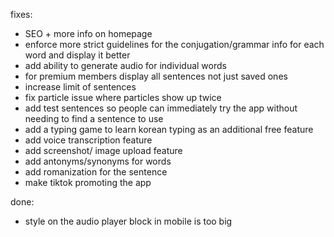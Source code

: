 fixes:

- SEO + more info on homepage
- enforce more strict guidelines for the conjugation/grammar info for each word and display it better
- add ability to generate audio for individual words
- for premium members display all sentences not just saved ones
- increase limit of sentences
- fix particle issue where particles show up twice
- add test sentences so people can immediately try the app without needing to find a sentence to use
- add a typing game to learn korean typing as an additional free feature
- add voice transcription feature
- add screenshot/ image upload feature
- add antonyms/synonyms for words
- add romanization for the sentence
- make tiktok promoting the app

done:

- style on the audio player block in mobile is too big
